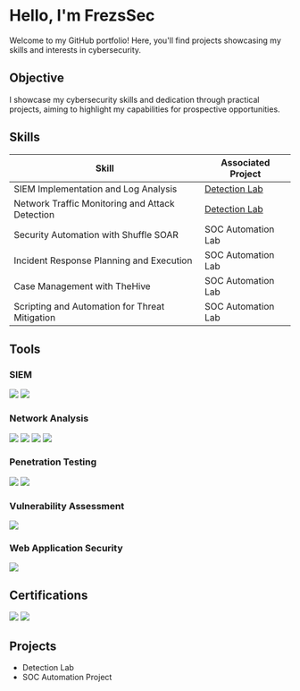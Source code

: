 # Hello, I'm FrezsSec
Welcome to my GitHub portfolio! Here, you'll find projects showcasing my skills and interests in cybersecurity.

## Objective
I showcase my cybersecurity skills and dedication through practical projects, aiming to highlight my capabilities for prospective opportunities.
## Skills

| Skill                                         | Associated Project         |
|-----------------------------------------------|----------------------------|
| SIEM Implementation and Log Analysis          | <a href="https://google.com">Detection Lab</a>|
| Network Traffic Monitoring and Attack Detection | <a href="https://google.com">Detection Lab</a>|
| Security Automation with Shuffle SOAR         | SOC Automation Lab|
| Incident Response Planning and Execution      | SOC Automation Lab|
| Case Management with TheHive                  | SOC Automation Lab|
| Scripting and Automation for Threat Mitigation | SOC Automation Lab|

## Tools
### SIEM
<div>
    <img src="https://img.shields.io/badge/-Splunk-000000?&style=for-the-badge&logo=Splunk&logoColor=white" />
    <img src="https://img.shields.io/badge/-Wazuh-5A33A5?&style=for-the-badge&logo=Wazuh&logoColor=white" />
</div>

### Network Analysis
<div>
    <img src="https://img.shields.io/badge/-Wireshark-1679A7?&style=for-the-badge&logo=Wireshark&logoColor=white" />
    <img src="https://img.shields.io/badge/-TCPDump-054FA2?&style=for-the-badge&logo=TCPDump&logoColor=white" />
    <img src="https://img.shields.io/badge/-Suricata-EF3B2D?&style=for-the-badge&logo=Suricata&logoColor=white" />
    <img src="https://img.shields.io/badge/-Snort-EC5840?&style=for-the-badge&logo=Snort&logoColor=white" />
</div>

### Penetration Testing
<div>
    <img src="https://img.shields.io/badge/-Nmap-4C98D2?&style=for-the-badge&logo=Nmap&logoColor=white" />
    <img src="https://img.shields.io/badge/-Metasploit-35495E?&style=for-the-badge&logo=Metasploit&logoColor=white" />
</div>

### Vulnerability Assessment
<div>
    <img src="https://img.shields.io/badge/-Nessus-00C8FF?&style=for-the-badge&logo=Tenable&logoColor=white" />
</div>

### Web Application Security
<div>
    <img src="https://img.shields.io/badge/-Burp%20Suite-FF6347?&style=for-the-badge&logo=BurpSuite&logoColor=white" />
</div>

## Certifications
<div>
    <img src="https://img.shields.io/badge/-eLearnSecurity%20Junior%20Penetration%20Tester%20(eJPTv2)-3498DB?style=for-the-badge" />
    <img src="https://img.shields.io/badge/-Google%20Cyber%20Security-4285F4?style=for-the-badge&logo=Google&logoColor=white&color=FF0000" />
</div>

## Projects
- Detection Lab
- SOC Automation Project
